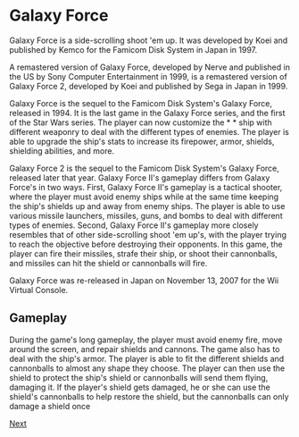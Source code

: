 # Galaxy Force

Galaxy Force is a side-scrolling shoot 'em up. It was developed by Koei and published by Kemco for the Famicom Disk System in Japan in 1997.

A remastered version of Galaxy Force, developed by Nerve and published in the US by Sony Computer Entertainment in 1999, is a remastered version of Galaxy Force 2, developed by Koei and published by Sega in Japan in 1999.

Galaxy Force is the sequel to the Famicom Disk System's Galaxy Force, released in 1994. It is the last game in the Galaxy Force series, and the first of the Star Wars series. The player can now customize the *    *    ship with different weaponry to deal with the different types of enemies. The player is able to upgrade the ship's stats to increase its firepower, armor, shields, shielding abilities, and more.

Galaxy Force 2 is the sequel to the Famicom Disk System's Galaxy Force, released later that year. Galaxy Force II's gameplay differs from Galaxy Force's in two ways. First, Galaxy Force II's gameplay is a tactical shooter, where the player must avoid enemy ships while at the same time keeping the ship's shields up and away from enemy ships. The player is able to use various missile launchers, missiles, guns, and bombs to deal with different types of enemies. Second, Galaxy Force II's gameplay more closely resembles that of other side-scrolling shoot 'em up's, with the player trying to reach the objective before destroying their opponents. In this game, the player can fire their missiles, strafe their ship, or shoot their cannonballs, and missiles can hit the shield or cannonballs will fire.

Galaxy Force was re-released in Japan on November 13, 2007 for the Wii Virtual Console.

## Gameplay

During the game's long gameplay, the player must avoid enemy fire, move around the screen, and repair shields and cannons. The game also has to deal with the ship's armor. The player is able to fit the different shields and cannonballs to almost any shape they choose. The player can then use the shield to protect the ship's shield or cannonballs will send them flying, damaging it. If the player's shield gets damaged, he or she can use the shield's cannonballs to help restore the shield, but the cannonballs can only damage a shield once

[Next](403.md)
